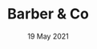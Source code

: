 ---
title: "Barber & Co"
description: ""
date: 19 May 2021
category: App Development
imageUrl: /images/work/barberco.png
heroUrl: 
color: "#D75050"
technologies: "Native iOS, React Native (Android), Firebase, Node, MongoDB, Docker, Traefik"
outUrl: "https://apps.apple.com/nz/app/barber-co/id1541086997?ign-itsct=apps_box_badge&ign-itscg=30200"
---
